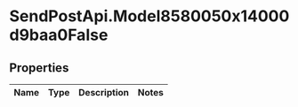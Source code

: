 # SendPostApi.Model8580050x14000d9baa0False

## Properties
Name | Type | Description | Notes
------------ | ------------- | ------------- | -------------


